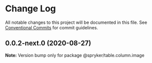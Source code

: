 # Change Log

All notable changes to this project will be documented in this file.
See [Conventional Commits](https://conventionalcommits.org) for commit guidelines.

## 0.0.2-next.0 (2020-08-27)

**Note:** Version bump only for package @spryker/table.column.image
